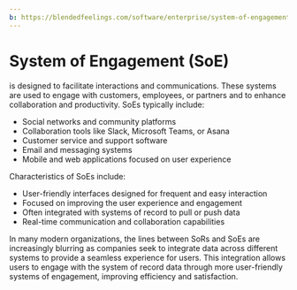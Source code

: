 ```yaml
---
b: https://blendedfeelings.com/software/enterprise/system-of-engagement.md
---
```


# System of Engagement (SoE)
is designed to facilitate interactions and communications. These systems are used to engage with customers, employees, or partners and to enhance collaboration and productivity. SoEs typically include:

- Social networks and community platforms
- Collaboration tools like Slack, Microsoft Teams, or Asana
- Customer service and support software
- Email and messaging systems
- Mobile and web applications focused on user experience

Characteristics of SoEs include:

- User-friendly interfaces designed for frequent and easy interaction
- Focused on improving the user experience and engagement
- Often integrated with systems of record to pull or push data
- Real-time communication and collaboration capabilities

In many modern organizations, the lines between SoRs and SoEs are increasingly blurring as companies seek to integrate data across different systems to provide a seamless experience for users. This integration allows users to engage with the system of record data through more user-friendly systems of engagement, improving efficiency and satisfaction.